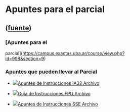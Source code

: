 # Apuntes para el parcial
([fuente](https://campus.exactas.uba.ar/course/view.php?id=998&section=9))
---
### [Apuntes para el
parcial](https://campus.exactas.uba.ar/course/view.php?id=998&section=9)

### Apuntes que pueden llevar al Parcial

  - [![ ](https://campus.exactas.uba.ar/theme/image.php/aardvark/core/1524752928/f/archive-24)Apuntes de Instrucciones IA32 Archivo](https://campus.exactas.uba.ar/mod/resource/view.php?id=53554)

  - [![ ](https://campus.exactas.uba.ar/theme/image.php/aardvark/core/1524752928/f/archive-24)Guía de Instrucciones FPU Archivo](https://campus.exactas.uba.ar/mod/resource/view.php?id=53555)

  - [![ ](https://campus.exactas.uba.ar/theme/image.php/aardvark/core/1524752928/f/archive-24)Apuntes de Instrucciones SSE Archivo](https://campus.exactas.uba.ar/mod/resource/view.php?id=53556)

